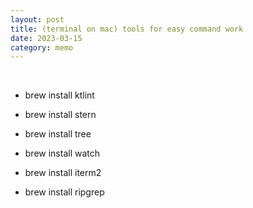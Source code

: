 ```yaml
---
layout: post
title: (terminal on mac) tools for easy command work
date: 2023-03-15
category: memo
---
```

​
* brew install ktlint

* brew install stern

* brew install tree

* brew install watch

* brew install iterm2

* brew install ripgrep
